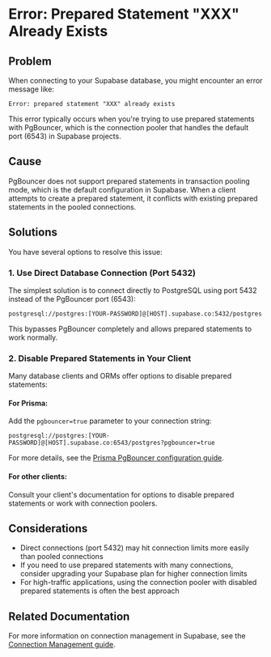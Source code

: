 # Error: Prepared Statement "XXX" Already Exists

## Problem

When connecting to your Supabase database, you might encounter an error message like:

```
Error: prepared statement "XXX" already exists
```

This error typically occurs when you're trying to use prepared statements with PgBouncer, which is the connection pooler that handles the default port (6543) in Supabase projects.

## Cause

PgBouncer does not support prepared statements in transaction pooling mode, which is the default configuration in Supabase. When a client attempts to create a prepared statement, it conflicts with existing prepared statements in the pooled connections.

## Solutions

You have several options to resolve this issue:

### 1. Use Direct Database Connection (Port 5432)

The simplest solution is to connect directly to PostgreSQL using port 5432 instead of the PgBouncer port (6543):

```
postgresql://postgres:[YOUR-PASSWORD]@[HOST].supabase.co:5432/postgres
```

This bypasses PgBouncer completely and allows prepared statements to work normally.

### 2. Disable Prepared Statements in Your Client

Many database clients and ORMs offer options to disable prepared statements:

#### For Prisma:

Add the `pgbouncer=true` parameter to your connection string:

```
postgresql://postgres:[YOUR-PASSWORD]@[HOST].supabase.co:6543/postgres?pgbouncer=true
```

For more details, see the [Prisma PgBouncer configuration guide](https://www.prisma.io/docs/guides/performance-and-optimization/connection-management/configure-pg-bouncer).

#### For other clients:

Consult your client's documentation for options to disable prepared statements or work with connection poolers.

## Considerations

- Direct connections (port 5432) may hit connection limits more easily than pooled connections
- If you need to use prepared statements with many connections, consider upgrading your Supabase plan for higher connection limits
- For high-traffic applications, using the connection pooler with disabled prepared statements is often the best approach

## Related Documentation

For more information on connection management in Supabase, see the [Connection Management guide](https://supabase.com/docs/guides/database/connecting-to-postgres).
